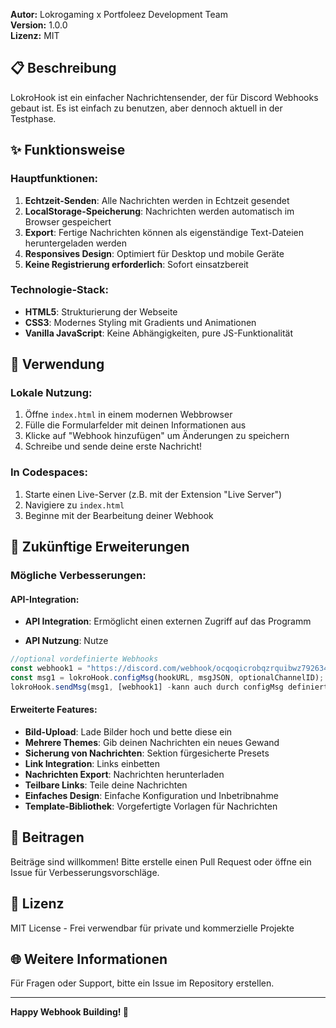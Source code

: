 
**Autor:** Lokrogaming x Portfoleez Development Team  
**Version:** 1.0.0  
**Lizenz:** MIT

## 📋 Beschreibung

LokroHook ist ein einfacher Nachrichtensender, der für Discord Webhooks gebaut ist. Es ist einfach zu benutzen, aber dennoch aktuell in der Testphase.

## ✨ Funktionsweise

### Hauptfunktionen:

1. **Echtzeit-Senden**: Alle Nachrichten werden in Echtzeit gesendet
2. **LocalStorage-Speicherung**: Nachrichten werden automatisch im Browser gespeichert
3. **Export**: Fertige Nachrichten können als eigenständige Text-Dateien heruntergeladen werden
4. **Responsives Design**: Optimiert für Desktop und mobile Geräte
5. **Keine Registrierung erforderlich**: Sofort einsatzbereit

### Technologie-Stack:

- **HTML5**: Strukturierung der Webseite
- **CSS3**: Modernes Styling mit Gradients und Animationen
- **Vanilla JavaScript**: Keine Abhängigkeiten, pure JS-Funktionalität





## 🚀 Verwendung

### Lokale Nutzung:

1. Öffne `index.html` in einem modernen Webbrowser
2. Fülle die Formularfelder mit deinen Informationen aus
3. Klicke auf "Webhook hinzufügen" um Änderungen zu speichern
4. Schreibe und sende deine erste Nachricht!

### In Codespaces:

1. Starte einen Live-Server (z.B. mit der Extension "Live Server")
2. Navigiere zu `index.html`
3. Beginne mit der Bearbeitung deiner Webhook

## 🔧 Zukünftige Erweiterungen

### Mögliche Verbesserungen:

#### API-Integration:
- **API Integration**: Ermöglicht einen externen Zugriff auf das Programm

- **API Nutzung**:
Nutze
```JavaScript
//optional vordefinierte Webhooks
const webhook1 = "https://discord.com/webhook/ocqoqicrobqzrquibwz79263495ighig"
const msg1 = lokroHook.configMsg(hookURL, msgJSON, optionalChannelID);
lokroHook.sendMsg(msg1, [webhook1] -kann auch durch configMsg definiert werden-)
```

#### Erweiterte Features:
- **Bild-Upload**: Lade Bilder hoch und bette diese ein
- **Mehrere Themes**: Gib deinen Nachrichten ein neues Gewand
- **Sicherung von Nachrichten**: Sektion fürgesicherte Presets
- **Link Integration**: Links einbetten
- **Nachrichten Export**: Nachrichten herunterladen
- **Teilbare Links**: Teile deine Nachrichten
- **Einfaches Design**: Einfache Konfiguration und Inbetribnahme
- **Template-Bibliothek**: Vorgefertigte Vorlagen für Nachrichten






## 🤝 Beitragen

Beiträge sind willkommen! Bitte erstelle einen Pull Request oder öffne ein Issue für Verbesserungsvorschläge.

## 📄 Lizenz

MIT License - Frei verwendbar für private und kommerzielle Projekte

## 🌐 Weitere Informationen

Für Fragen oder Support, bitte ein Issue im Repository erstellen.

---

**Happy Webhook Building! 🚀**